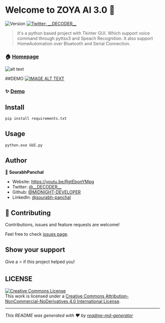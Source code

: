 # Welcome to ZOYA AI 3.0 👋
![Version](https://img.shields.io/badge/version-3.0-blue.svg?cacheSeconds=2592000)
[![Twitter: \_\_DECODER\_\_](https://img.shields.io/twitter/follow/\_\_DECODER\_\_.svg?style=social)](https://twitter.com/\_\_DECODER\_\_)

> It's a python based project with Tkinter GUI. Which support voice command through pyttsx3 and Speach  Recognition. It also support HomeAutomation over Bluetooth and Serial Connection.

### 🏠 [Homepage](https://github.com/MIDNIGHT-DEVELOPER/ZOYA-AI)

![alt text](https://github.com/MIDNIGHT-DEVELOPER/ZOYA-3.0/blob/main/Images/ZOYA%20LOGO.png?raw=true)

##DEMO
[![IMAGE ALT TEXT](http://img.youtube.com/vi/RgtEbonYMpg/0.jpg)](https://youtu.be/RgtEbonYMpg")
### ✨ [Demo](https://youtu.be/RgtEbonYMpg)

## Install

```sh
pip install requirements.txt
```

## Usage

```sh
python.exe GUI.py
```

## Author

👤 **SourabhPanchal**

* Website: https://youtu.be/RgtEbonYMpg
* Twitter: [@\_\_DECODER\_\_](https://twitter.com/\_\_DECODER\_\_)
* Github: [@MIDNIGHT-DEVELOPER](https://github.com/MIDNIGHT-DEVELOPER)
* LinkedIn: [@sourabh-panchal](https://linkedin.com/in/sourabh-panchal)

## 🤝 Contributing

Contributions, issues and feature requests are welcome!

Feel free to check [issues page](https://github.com/MIDNIGHT-DEVELOPER/ZOYA-AI/issues). 

## Show your support

Give a ⭐️ if this project helped you!

## LICENSE
<a rel="license" href="http://creativecommons.org/licenses/by-nc-nd/4.0/"><img alt="Creative Commons License" style="border-width:0" src="https://i.creativecommons.org/l/by-nc-nd/4.0/80x15.png" /></a><br />This work is licensed under a <a rel="license" href="http://creativecommons.org/licenses/by-nc-nd/4.0/">Creative Commons Attribution-NonCommercial-NoDerivatives 4.0 International License</a>.

***
_This README was generated with ❤️ by [readme-md-generator](https://github.com/kefranabg/readme-md-generator)_
 
